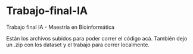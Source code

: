 # Trabajo-final-IA
Trabajo final IA - Maestría en Bioinformática

Están los archivos subidos para poder correr el código acá. También dejo un .zip con los dataset y el trabajo para correr localmente. 
